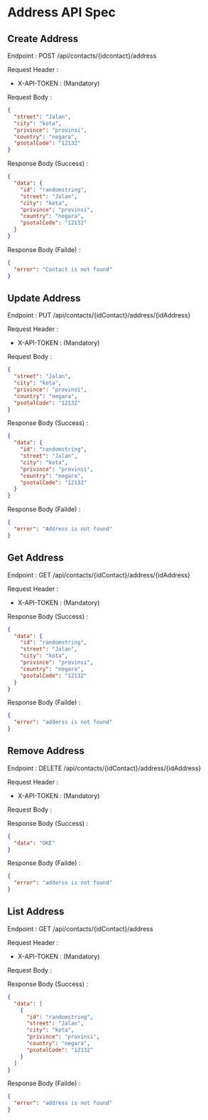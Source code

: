 # Address API Spec

## Create Address

Endpoint : POST /api/contacts/{idcontact}/address

Request Header :

- X-API-TOKEN : (Mandatory)

Request Body :

```json
{
  "street": "Jalan",
  "city": "kota",
  "privince": "provinsi",
  "country": "negara",
  "psotalCode": "12132"
}
```

Response Body (Success) :

```json
{
  "data": {
    "id": "randomstring",
    "street": "Jalan",
    "city": "kota",
    "privince": "provinsi",
    "country": "negara",
    "psotalCode": "12132"
  }
}
```

Response Body (Failde) :

```json
{
  "error": "Contact is not found"
}
```

## Update Address

Endpoint : PUT /api/contacts/{idContact}/address/{idAddress}

Request Header :

- X-API-TOKEN : (Mandatory)

Request Body :

```json
{
  "street": "Jalan",
  "city": "kota",
  "privince": "provinsi",
  "country": "negara",
  "psotalCode": "12132"
}
```

Response Body (Success) :

```json
{
  "data": {
    "id": "randomstring",
    "street": "Jalan",
    "city": "kota",
    "privince": "provinsi",
    "country": "negara",
    "psotalCode": "12132"
  }
}
```

Response Body (Failde) :

```json
{
  "error": "Address is not found"
}
```

## Get Address

Endpoint : GET /api/contacts/{idContact}/address/{idAddress}

Request Header :

- X-API-TOKEN : (Mandatory)

Response Body (Success) :

```json
{
  "data": {
    "id": "randomstring",
    "street": "Jalan",
    "city": "kota",
    "privince": "provinsi",
    "country": "negara",
    "psotalCode": "12132"
  }
}
```

Response Body (Failde) :

```json
{
  "error": "adderss is not found"
}
```

## Remove Address

Endpoint : DELETE /api/contacts/{idContact}/address/{idAddress}

Request Header :

- X-API-TOKEN : (Mandatory)

Request Body :

Response Body (Success) :

```json
{
  "data": "OKE"
}
```

Response Body (Failde) :

```json
{
  "error": "adderss is not found"
}
```

## List Address

Endpoint : GET /api/contacts/{idContact}/address

Request Header :

- X-API-TOKEN : (Mandatory)

Request Body :

Response Body (Success) :

```json
{
  "data": [
    {
      "id": "randomstring",
      "street": "Jalan",
      "city": "kota",
      "privince": "provinsi",
      "country": "negara",
      "psotalCode": "12132"
    }
  ]
}
```

Response Body (Failde) :

```json
{
  "error": "address is not found"
}
```
